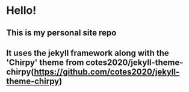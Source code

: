 # Hello!
## This is my personal site repo
## It uses the jekyll framework along with the 'Chirpy' theme from cotes2020/jekyll-theme-chirpy(https://github.com/cotes2020/jekyll-theme-chirpy)
